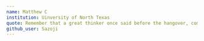 ```yaml
---
name: Matthew C
institution: Uinversity of North Texas
quote: Remember that a great thinker once said before the hangover, comes the screaming.
github_user: Sazoji
---
```

